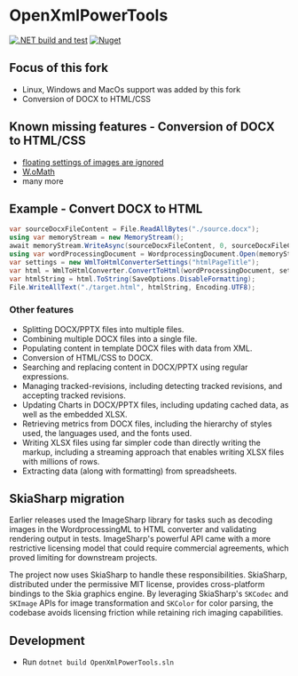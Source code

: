 ﻿# OpenXmlPowerTools

[![.NET build and test](https://github.com/Codeuctivity/OpenXmlPowerTools/actions/workflows/dotnet.yml/badge.svg)](https://github.com/Codeuctivity/OpenXmlPowerTools/actions/workflows/dotnet.yml) [![Nuget](https://img.shields.io/nuget/v/Codeuctivity.OpenXmlPowerTools.svg)](https://www.nuget.org/packages/Codeuctivity.OpenXmlPowerTools/) 

## Focus of this fork

- Linux, Windows and MacOs support was added by this fork
- Conversion of DOCX to HTML/CSS

## Known missing features - Conversion of DOCX to HTML/CSS

- [floating settings of images are ignored](https://stackoverflow.com/questions/70277539/how-to-handle-floating-images-in-openxml-and-convert-to-html-equivalent/73639409#73639409)
- [W.oMath](https://github.com/Codeuctivity/OpenXmlToHtml/issues/74)
- many more


## Example - Convert DOCX to HTML

``` csharp
var sourceDocxFileContent = File.ReadAllBytes("./source.docx");
using var memoryStream = new MemoryStream();
await memoryStream.WriteAsync(sourceDocxFileContent, 0, sourceDocxFileContent.Length);
using var wordProcessingDocument = WordprocessingDocument.Open(memoryStream, true);
var settings = new WmlToHtmlConverterSettings("htmlPageTitle");
var html = WmlToHtmlConverter.ConvertToHtml(wordProcessingDocument, settings);
var htmlString = html.ToString(SaveOptions.DisableFormatting);
File.WriteAllText("./target.html", htmlString, Encoding.UTF8);
```

### Other features

- Splitting DOCX/PPTX files into multiple files.
- Combining multiple DOCX files into a single file.
- Populating content in template DOCX files with data from XML.
- Conversion of HTML/CSS to DOCX.
- Searching and replacing content in DOCX/PPTX using regular expressions.
- Managing tracked-revisions, including detecting tracked revisions, and accepting tracked revisions.
- Updating Charts in DOCX/PPTX files, including updating cached data, as well as the embedded XLSX.
- Retrieving metrics from DOCX files, including the hierarchy of styles used, the languages used, and the fonts used.
- Writing XLSX files using far simpler code than directly writing the markup, including a streaming approach that
  enables writing XLSX files with millions of rows.
- Extracting data (along with formatting) from spreadsheets.

## SkiaSharp migration

Earlier releases used the ImageSharp library for tasks such as decoding images in the WordprocessingML to HTML converter and validating rendering output in tests. ImageSharp's powerful API came with a more restrictive licensing model that could require commercial agreements, which proved limiting for downstream projects.

The project now uses SkiaSharp to handle these responsibilities. SkiaSharp, distributed under the permissive MIT license, provides cross-platform bindings to the Skia graphics engine. By leveraging SkiaSharp's `SKCodec` and `SKImage` APIs for image transformation and `SKColor` for color parsing, the codebase avoids licensing friction while retaining rich imaging capabilities.

## Development

- Run `dotnet build OpenXmlPowerTools.sln`

